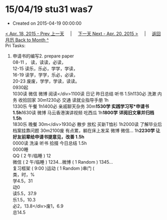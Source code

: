 # 15/04/19 stu31 was7

* Created on 2015-04-19 00:00:00

[&lt; Apr. 18, 2015 - Prev 上一天](d18.md)     \|     [下一天 Next - Apr. 20, 2015 &gt;](d20.md)     \|     [返回月历 Back to Month ^](index.md)   
Pri Tasks:  
1. 申请书的编写2. prepare paper  
08-11 ， 读，读读，必读，  
12-15 读乐，乐必，学学，学读，  
16-19 读学，学学，乐必，必读，  
20-23 废废，学学，学读，读读。  
0930起  
1030读 微信 微博 阅读&lt;/div&gt;1100读 日记 昨日总结 听书 1.5h1130必 洗漱 内务 收拾回家 30m1230必 交通 读就业指导手册 1h  
1330乐 午餐 1h1400必 亲戚聊天杂务 30m**1530学 实践学习写\*申请书 1.5h**1630读 微博 马云香港演讲视频 吃西瓜 1h**1800学** **详阅旧文章并归档** **1.5h**  
1830乐 晚餐 30m&lt;/div&gt;1930必 散步 放松 买新T恤衫 1h2000读 了解毕业后档案挂靠问题 30m2100废 有点累，躺在床上发呆 微博 微信… 1h**2230学 让好友前辈给申请书提意见，改善 1.5h**  
0000读 洗澡 听书 拾掇 今日总结 1.5h  
0000睡  
QQ \( 2 午/临睡 \) 12  
微信 \( 2 午/临睡 \) 1234…微博 \( 1 Random \) 1345…  
复习框架 \( 9:00 \)运动 \( 1 Random \)串门 \(  
类，时，%  
学4.5，31  
动0  
读5.5，37.9  
乐1.5，10.3  
必2，13.8&lt;/div&gt;废1，6.9  
总14.5

